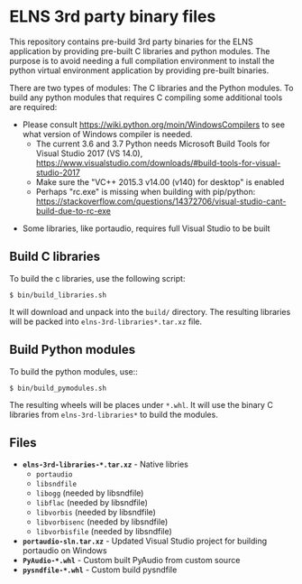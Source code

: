 # ELNS 3rd party binary files

This repository contains pre-build 3rd party binaries for the ELNS application by
providing pre-built C libraries and python modules. The purpose is to avoid
needing a full compilation environment to install the python virtual environment
application by providing pre-built binaries.

There are two types of modules: The C libraries and the Python modules. To build
any python modules that requires C compiling some additional tools are required:

 * Please consult https://wiki.python.org/moin/WindowsCompilers to see what
   version of Windows compiler is needed.
    - The current 3.6 and 3.7 Python needs Microsoft Build Tools for Visual
      Studio 2017 (VS 14.0),
      https://www.visualstudio.com/downloads/#build-tools-for-visual-studio-2017
    - Make sure the "VC++ 2015.3 v14.00 (v140) for desktop" is enabled
    - Perhaps "rc.exe" is missing when building with pip/python:
      https://stackoverflow.com/questions/14372706/visual-studio-cant-build-due-to-rc-exe
 - Some libraries, like portaudio, requires full Visual Studio to be built


## Build C libraries

To build the c libraries, use the following script:

    $ bin/build_libraries.sh

It will download and unpack into the ``build/`` directory. The
resulting libraries will be packed into ``elns-3rd-libraries*.tar.xz``
file.


## Build Python modules

To build the python modules, use::

    $ bin/build_pymodules.sh

The resulting wheels will be places under ``*.whl``.
It will use the binary C libraries from ``elns-3rd-libraries*``
to build the modules.


## Files

 * **`elns-3rd-libraries-*.tar.xz`** - Native libries
   * `portaudio`
   * `libsndfile`
   * `libogg`  (needed by libsndfile)
   * `libflac`  (needed by libsndfile)
   * `libvorbis`  (needed by libsndfile)
   * `libvorbisenc`  (needed by libsndfile)
   * `libvorbisfile`  (needed by libsndfile)
 * **`portaudio-sln.tar.xz`** - Updated Visual Studio project for building
                                portaudio on Windows
 * **`PyAudio-*.whl`** - Custom built PyAudio from custom source
 * **`pysndfile-*.whl`** - Custom build pysndfile
